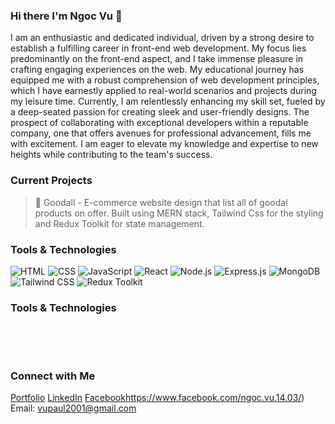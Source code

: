 ### Hi there I'm Ngoc Vu 👋
I am an enthusiastic and dedicated individual, driven by a strong desire to establish a fulfilling career in front-end web development. My focus lies predominantly on the front-end aspect, and I take immense pleasure in crafting engaging experiences on the web. My educational journey has equipped me with a robust comprehension of web development principles, which I have earnestly applied to real-world scenarios and projects during my leisure time. Currently, I am relentlessly enhancing my skill set, fueled by a deep-seated passion for creating sleek and user-friendly designs. The prospect of collaborating with exceptional developers within a reputable company, one that offers avenues for professional advancement, fills me with excitement. I am eager to elevate my knowledge and expertise to new heights while contributing to the team's success.

### Current Projects
> 🧴 Goodall - E-commerce website design that list all of goodal products on offer. Built using MERN stack, Tailwind Css for the styling and Redux Toolkit for state management.

### Tools & Technologies
![HTML](https://img.shields.io/badge/-HTML5-E34F26?style=flat-square&logo=html5&logoColor=white)
![CSS](https://img.shields.io/badge/-CSS3-1572B6?style=flat-square&logo=css3)
![JavaScript](https://img.shields.io/badge/-JavaScript-F7DF1E?style=flat-square&logo=javascript&logoColor=black)
![React](https://img.shields.io/badge/-React-61DAFB?style=flat-square&logo=react&logoColor=black)
![Node.js](https://img.shields.io/badge/-Node.js-339933?style=flat-square&logo=node.js&logoColor=white)
![Express.js](https://img.shields.io/badge/-Express.js-000000?style=flat-square&logo=express&logoColor=white)
![MongoDB](https://img.shields.io/badge/-MongoDB-47A248?style=flat-square&logo=mongodb&logoColor=white)
![Tailwind CSS](https://img.shields.io/badge/-Tailwind%20CSS-38B2AC?style=flat-square&logo=tailwind-css&logoColor=white)
![Redux Toolkit](https://img.shields.io/badge/-Redux%20Toolkit-764ABC?style=flat-square&logo=redux&logoColor=white)


### Tools & Technologies
<div style="display: flex; gap: 15px; align-items: center;">
    <div style="width: 50px; height: 50px; border-radius: 50%; overflow: hidden;">
        <img src="[https://img.shields.io/badge/-HTML5-E34F26?logo=html5&logoColor=white](https://www.flaticon.com/free-icon/html_1051277)" alt="HTML5" style="width: 20%; height: 20%;">
    </div>
    <div style="width: 50px; height: 50px; border-radius: 50%; overflow: hidden;">
        <img src="[https://img.shields.io/badge/-CSS3-1572B6?logo=css3](https://www.flaticon.com/free-icon/css-3_732190)" alt="CSS3" style="width: 20%; height: 20%;">
    </div>
    <div style="width: 50px; height: 50px; border-radius: 50%; overflow: hidden;">
        <img src="[https://img.shields.io/badge/-JavaScript-F7DF1E?logo=javascript&logoColor=black](https://www.flaticon.com/free-icon/js_5968292)" alt="JavaScript" style="width: 20%; height: 20%;">
    </div>
    <div style="width: 50px; height: 50px; border-radius: 50%; overflow: hidden;">
        <img src="[https://img.shields.io/badge/-React-61DAFB?logo=react&logoColor=black](https://www.flaticon.com/free-icon/science_760457)" alt="React" style="width: 20%; height: 20%;">
    </div>
    <div style="width: 50px; height: 50px; border-radius: 50%; overflow: hidden;">
        <img src="[https://img.shields.io/badge/-Node.js-339933?logo=node.js&logoColor=white](https://www.flaticon.com/free-icon/node-js_5968322)" alt="Node.js" style="width: 20%; height: 20%;">
    </div>
    <div style="width: 50px; height: 50px; border-radius: 50%; overflow: hidden;">
        <img src="[https://img.shields.io/badge/-Express.js-000000?logo=express&logoColor=white](https://icons8.com/icon/kg46nzoJrmTR/express-js)" alt="Express.js" style="width: 20%; height: 20%;">
    </div>
    <div style="width: 50px; height: 50px; border-radius: 50%; overflow: hidden;">
        <img src="[https://img.shields.io/badge/-MongoDB-47A248?logo=mongodb&logoColor=white](https://icons8.com/icon/74402/mongodb)" alt="MongoDB" style="width: 20%; height: 20%;">
    </div>
    <div style="width: 50px; height: 50px; border-radius: 50%; overflow: hidden;">
        <img src="[https://img.shields.io/badge/-Tailwind%20CSS-38B2AC?logo=tailwind-css&logoColor=white](https://icons8.com/icon/4PiNHtUJVbLs/tailwind-css)" alt="Tailwind CSS" style="width: 20%; height: 20%;">
    </div>
    <div style="width: 50px; height: 50px; border-radius: 50%; overflow: hidden;">
        <img src="[https://img.shields.io/badge/-Redux%20Toolkit-764ABC?logo=redux&logoColor=white](https://icons8.com/icon/jD-fJzVguBmw/redux)" alt="Redux Toolkit" style="width: 20%; height: 20%;">
    </div>
</div>



### Connect with Me
[Portfolio]()
[LinkedIn](https://www.linkedin.com/in/dao-ngoc-vu-734992223/)
[Facebook](https://www.facebook.com/ngoc.vu.14.03/)https://www.facebook.com/ngoc.vu.14.03/)
Email: vupaul2001@gmail.com

